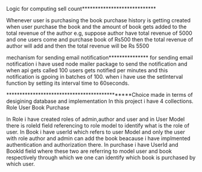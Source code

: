Logic for computing sell count****************************

Whenever user is purchasing the book purchase history is getting created when user purchase the book and the amount of book gets added to the total revenue of the author e.g, suppose author have total revenue of 5000 and one users come and purchase book of Rs500 then the total revenue of author will add and then the total revenue will be Rs 5500

mechanism for sending email notification*************** for sending email notification i have used node mailer package to send the notification and when api gets called 100 users gets notified per minutes and this notification is gpoing in batches of 100. when i have use the setInterval function by setting its interval time to 60seconds.

**********************************************Choice made in terms of desigining database and implementation In this project i have 4 collections. Role User Book Purchase

In Role i have created roles of admin,author and user and in User Model there is roleId field referencing to role model to identify what is the role of user. In Book i have userId which refers to user Model and only the user with role author and admin can add the book beacause i have implmented authentication and authorization there. In purchase i have UserId and BookId field where these two are referring to model user and book respectively through which we one can identify which book is purchased by which user.
